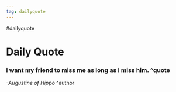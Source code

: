 ```yaml
---
tag: dailyquote
---
```


#dailyquote

# Daily Quote

### I want my friend to miss me as long as I miss him. ^quote
*-Augustine of Hippo* ^author
